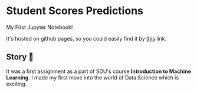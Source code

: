 # Student Scores Predictions

My First Jupyter Notebook!

It's hosted on github pages, so you could easily find it by [this](https://raydarar.github.io/student-scores-predictions/) link.

## Story 📓

It was a first assignment as a part of SDU's course **Introduction to Machine Learning**. I made my first move into the world of Data Science which is exciting.
